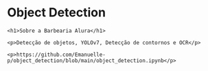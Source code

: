 # Object Detection

<!DOCTYPE html> 

<html lang="pt-br">
   <head> 
    <meta charset="UTF-8">
    <title>Detecção de veículos e reconhecimento de placas em vídeos</title>
   </head>

    <h1>Sobre a Barbearia Alura</h1>

    <p>Detecção de objetos, YOLOv7, Detecção de contornos e OCR</p>

    <p>https://github.com/Emanuelle-p/object_detection/blob/main/object_detection.ipynb</p>
</html>
